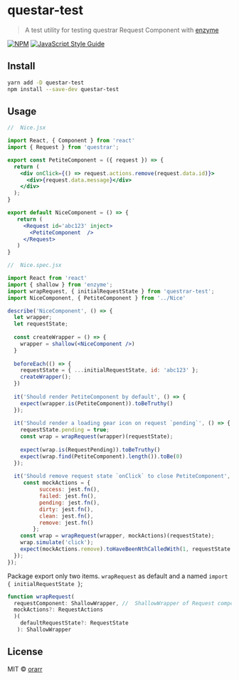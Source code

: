 # questar-test

> A test utility for testing questrar Request Component with [enzyme](https://airbnb.io/enzyme/)


[![NPM](https://img.shields.io/npm/v/questar-test.svg)](https://www.npmjs.com/package/questar-test) [![JavaScript Style Guide](https://img.shields.io/badge/code_style-standard-brightgreen.svg)](https://standardjs.com)

## Install

```bash
yarn add -D questar-test
npm install --save-dev questar-test
```


## Usage

```jsx harmony
//  Nice.jsx

import React, { Component } from 'react'
import { Request } from 'questrar';

export const PetiteComponent = ({ request }) => {
  return (
    <div onClick={() => request.actions.remove(request.data.id)}>
      <div>{request.data.message}</div>
    </div>
  );
}

export default NiceComponent = () => {
   return (
     <Request id='abc123' inject> 
       <PetiteComponent  />
     </Request>
   )
}
```
```jsx harmony
//  Nice.spec.jsx

import React from 'react'
import { shallow } from 'enzyme';
import wrapRequest, { initialRequestState } from 'questrar-test';
import NiceComponent, { PetiteComponent } from '../Nice'

describe('NiceComponent', () => {
  let wrapper;
  let requestState;
  
  const createWrapper = () => {
    wrapper = shallow(<NiceComponent />)
  }
  
  beforeEach(() => {
    requestState = { ...initialRequestState, id: 'abc123' };
    createWrapper();
  })
  
  it('Should render PetiteComponent by default', () => {
    expect(wrapper.is(PetiteComponent)).toBeTruthy()
  });
  
  it('Should render a loading gear icon on request `pending`', () => {
    requestState.pending = true;
    const wrap = wrapRequest(wrapper)(requestState);
    
    expect(wrap.is(RequestPending)).toBeTruthy()
    expect(wrap.find(PetiteComponent).length()).toBe(0)
  });
  
  it('Should remove request state `onClick` to close PetiteComponent', () => {
     const mockActions = {
          success: jest.fn(),
          failed: jest.fn(),
          pending: jest.fn(),
          dirty: jest.fn(),
          clean: jest.fn(),
          remove: jest.fn()
        };
    const wrap = wrapRequest(wrapper, mockActions)(requestState);
    wrap.simulate('click');
    expect(mockActions.remove).toHaveBeenNthCalledWith(1, requestState.id);
  });
});
```

Package export only two items. `wrapRequest` as default and a named `import { initialRequestState }`;

```js
function wrapRequest(
  requestComponent: ShallowWrapper, //  ShallowWrapper of Request component node
  mockActions?: RequestActions
  )(
    defaultRequestState?: RequestState
   ): ShallowWrapper
```


## License

MIT © [orarr](https://github.com/orarr)
